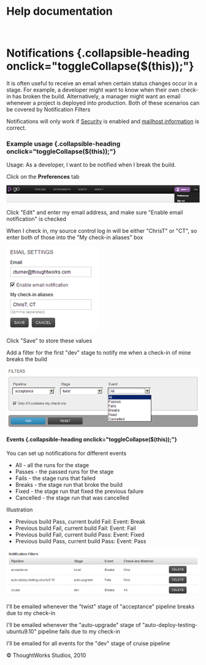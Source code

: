 Help documentation
==================

 

Notifications {.collapsible-heading onclick="toggleCollapse($(this));"}
=============

It is often useful to receive an email when certain status changes occur
in a stage. For example, a developer might want to know when their own
check-in has broken the build. Alternatively, a manager might want an
email whenever a project is deployed into production. Both of these
scenarios can be covered by Notification Filters

Notifications will only work if [Security](../configuration/dev_authentication.html) is
enabled and [mailhost information](../configuration/admin_mailhost_info.html) is correct.

### Example usage {.collapsible-heading onclick="toggleCollapse($(this));"}

Usage: As a developer, I want to be notified when I break the build.

Click on the **Preferences** tab

![](../resources/images/cruise/topnav_preferences.png)

Click "Edit" and enter my email address, and make sure "Enable email
notification" is checked

When I check in, my source control log in will be either "ChrisT" or
"CT", so enter both of those into the "My check-in aliases" box

![](../resources/images/cruise/dev/notifications/3_email_and_matcher.png)

Click "Save" to store these values

Add a filter for the first "dev" stage to notify me when a check-in of
mine breaks the build

![](../resources/images/cruise/dev/notifications/4_add_filter.png)

#### Events {.collapsible-heading onclick="toggleCollapse($(this));"}

You can set up notifications for different events

-   All - all the runs for the stage
-   Passes - the passed runs for the stage
-   Fails - the stage runs that failed
-   Breaks - the stage run that broke the build
-   Fixed - the stage run that fixed the previous failure
-   Cancelled - the stage run that was cancelled

Illustration

-   Previous build Pass, current build Fail: Event: Break
-   Previous build Fail, current build Fail: Event: Fail
-   Previous build Fail, current build Pass: Event: Fixed
-   Previous build Pass, current build Pass: Event: Pass

![](../resources/images/cruise/dev/notifications/5_added_filter.png)

I'll be emailed whenever the "twist" stage of "acceptance" pipeline
breaks due to my check-in

I'll be emailed whenever the "auto-upgrade" stage of
"auto-deploy-testing-ubuntu9.10" pipeline fails due to my check-in

I'll be emailed for all events for the "dev" stage of cruise pipeline





© ThoughtWorks Studios, 2010

